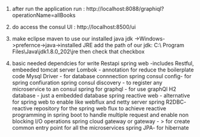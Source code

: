 1. after run the application run : http://localhost:8088/graphiql?operationName=allBooks
2. do access the consul UI : http://localhost:8500/ui
3. make eclipse maven to use our installed java jdk
   ->Windows->prefernce->java->installed JRE
   add the path of our jdk: C:\ Program Files\Java\jdk1.8.0_202\jre
   then check that checkbox 

4. basic needed dependcies for write Restapi
    spring web -includes Restful, embeeded tomcat server
   Lombok - annotation for reduce the boilerplate code
   Mysql Driver - for database connnection
   spring consul config- for spring confiuration
   spring consul discovery - to register any microservice to an consul
   spring for graphql - for use graphQl
   H2 database - just a embedded database
   spring reactive web - alternative for spring web to enable like webflux and netty server
  spring R2DBC- reactive repository for the spring web flux to achieve reactive programming in spring boot to handle multiple request and enable non blocking I/O operations
  spring cloud gateway or gateway - > for create common entry point for all the microservices
  spring JPA- for hibernate
